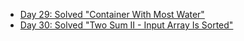 - [Day 29: Solved "Container With Most Water"](./Day29.md)
- [Day 30: Solved "Two Sum II - Input Array Is Sorted"](./Day30.md)
